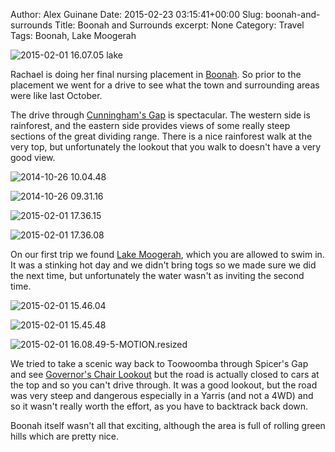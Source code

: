 Author: Alex Guinane
Date: 2015-02-23 03:15:41+00:00
Slug: boonah-and-surrounds
Title: Boonah and Surrounds
excerpt: None
Category: Travel
Tags: Boonah, Lake Moogerah

![2015-02-01 16.07.05 lake](/images/2015/2015-02-23-boonah-and-surrounds/2015-02-01-16-07-05-lake.jpg)

Rachael is doing her final nursing placement in [Boonah](https://www.google.com.au/maps/place/Boonah+QLD+4310/). So prior to the placement we went for a drive to see what the town and surrounding areas were like last October.

The drive through [Cunningham's Gap](http://en.wikipedia.org/wiki/Cunninghams_Gap) is spectacular. The western side is rainforest, and the eastern side provides views of some really steep sections of the great dividing range. There is a nice rainforest walk at the very top, but unfortunately the lookout that you walk to doesn't have a very good view.

![2014-10-26 10.04.48](/images/2015/2015-02-23-boonah-and-surrounds/2014-10-26-10-04-48.jpg)

![2014-10-26 09.31.16](/images/2015/2015-02-23-boonah-and-surrounds/2014-10-26-09-31-16.jpg)

![2015-02-01 17.36.15](/images/2015/2015-02-23-boonah-and-surrounds/2015-02-01-17-36-15.jpg)

![2015-02-01 17.36.08](/images/2015/2015-02-23-boonah-and-surrounds/2015-02-01-17-36-08.jpg)

On our first trip we found [Lake Moogerah](http://en.wikipedia.org/wiki/Moogerah_Peaks_National_Park), which you are allowed to swim in. It was a stinking hot day and we didn't bring togs so we made sure we did the next time, but unfortunately the water wasn't as inviting the second time.

![2015-02-01 15.46.04](/images/2015/2015-02-23-boonah-and-surrounds/2015-02-01-15-46-04.jpg)

![2015-02-01 15.45.48](/images/2015/2015-02-23-boonah-and-surrounds/2015-02-01-15-45-48.jpg)

![2015-02-01 16.08.49-5-MOTION.resized](/images/2015/2015-02-23-boonah-and-surrounds/2015-02-01-16-08-49-5-motion-resized.gif)

We tried to take a scenic way back to Toowoomba through Spicer's Gap and see [Governor's Chair Lookout](http://www.nprsr.qld.gov.au/parks/main-range/about.html#tracks_around_spicers_gap) but the road is actually closed to cars at the top and so you can't drive through. It was a good lookout, but the road was very steep and dangerous especially in a Yarris (and not a 4WD) and so it wasn't really worth the effort, as you have to backtrack back down.

Boonah itself wasn't all that exciting, although the area is full of rolling green hills which are pretty nice.
